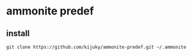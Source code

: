 # ammonite predef

## install

```shell
git clone https://github.com/kijuky/ammonite-predef.git ~/.ammonite
```
